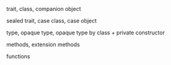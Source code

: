 <article itemscope itemtype="https://schema.org/Article" itemid="urn:uuid:fbf3848d-f3f5-4291-8db0-ad515820500d" class="h-entry">

trait, class, companion object

sealed trait, case class, case object

type, opaque type, opaque type by class + private constructor

methods, extension methods

functions

</article>

